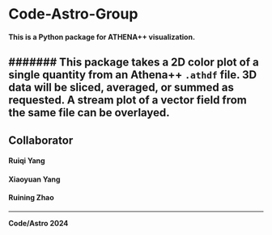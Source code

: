 # Code-Astro-Group
#### This is a Python package for ATHENA++ visualization.

####### This package takes a 2D color plot of a single quantity from an Athena++ `.athdf` file. 3D data will be sliced, averaged, or summed as requested. A stream plot of a vector field from the same file can be overlayed.
---------------------------------
## Collaborator
#### Ruiqi Yang
#### Xiaoyuan Yang
#### Ruining Zhao
---------------------------------
**Code/Astro 2024**
